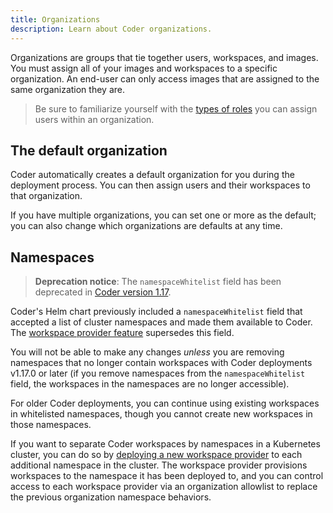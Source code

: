 ```yaml
---
title: Organizations
description: Learn about Coder organizations.
---
```


Organizations are groups that tie together users, workspaces, and images. You
must assign all of your images and workspaces to a specific organization. An
end-user can only access images that are assigned to the same organization they
are.

> Be sure to familiarize yourself with the
> [types of roles](access-control/organizations.md) you can assign users within
> an organization.

## The default organization

Coder automatically creates a default organization for you during the deployment
process. You can then assign users and their workspaces to that organization.

If you have multiple organizations, you can set one or more as the default; you
can also change which organizations are defaults at any time.

## Namespaces

> **Deprecation notice**: The `namespaceWhitelist` field has been deprecated in
> [Coder version 1.17](../changelog/1.17.0.md).

Coder's Helm chart previously included a `namespaceWhitelist` field that
accepted a list of cluster namespaces and made them available to Coder. The
[workspace provider feature](workspace-providers/index.md) supersedes this
field.

You will not be able to make any changes _unless_ you are removing namespaces
that no longer contain workspaces with Coder deployments v1.17.0 or later (if
you remove namespaces from the `namespaceWhitelist` field, the workspaces in the
namespaces are no longer accessible).

For older Coder deployments, you can continue using existing workspaces in
whitelisted namespaces, though you cannot create new workspaces in those
namespaces.

If you want to separate Coder workspaces by namespaces in a Kubernetes cluster,
you can do so by
[deploying a new workspace provider](workspace-providers/deployment.md) to each
additional namespace in the cluster. The workspace provider provisions
workspaces to the namespace it has been deployed to, and you can control access
to each workspace provider via an organization allowlist to replace the previous
organization namespace behaviors.
